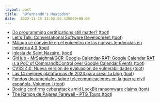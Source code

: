 ```yaml
---
layout: post
title:  "@fernand0's Mastodon"
date:  2023-11-15 13:02:50.426000+00:00
---
```

*  [Do programming certifications still matter? ](https://www.infoworld.com/article/3709508/do-programming-certifications-still-matter.htm) ([toot](https://mastodon.social/@fernand0/111414697684192946))
*  [Let's Talk: Conversational Software Development ](https://thenewstack.io/lets-talk-conversational-software-development) ([toot](https://mastodon.social/@fernand0/111414557753346849))
*  [Málaga se convierte en el epicentro de las nuevas tendencias en Industria 4.0 ](https://www.automaticaeinstrumentacion.com/texto-diario/mostrar/4521169/malaga-convierte-epicentro-nuevas-tendencias-industria-4) ([toot](https://mastodon.social/@fernand0/111414385055559862))
*  [Iglesia de Saint Nazaire. ](https://www.flickr.com/photos/fernand0/53304783444) ([toot](https://mastodon.social/@fernand0/111414281238955796))
*  [GitHub - MrSaighnal/GCR-Google-Calendar-RAT: Google Calendar RAT is a PoC of Command&Control over Google Calendar Events ](https://github.com/MrSaighnal/GCR-Google-Calendar-RA) ([toot](https://mastodon.social/@fernand0/111414079690632187))
*  [CVSS 4.0: Nueva versión de evaluación de vulnerabilidades ](https://unaaldia.hispasec.com/2023/11/cvss-4-0-nueva-version-de-evaluacion-de-vulnerabilidades.htm) ([toot](https://mastodon.social/@fernand0/111413831285125658))
*  [Las 14 mejores plataformas de 2023 para crear tu blog ](https://www.xataka.com/basics/14-mejores-plataformas-2023-para-crear-tu-blo) ([toot](https://mastodon.social/@fernand0/111413593594496628))
*  [Fondos documentales sobre telecomunicaciones en la guerra civil española. Volumen I ](http://forohistorico.coit.es/index.php/biblioteca/libros-electronicos/item/fondos-documentales-sobre-telecomunicaciones-en-la-guerra-civil-espanola-volumen-) ([toot](https://mastodon.social/@fernand0/111412113542114336))
*  [Boeing confirms cyberattack amid LockBit ransomware claims ](https://www.bleepingcomputer.com/news/security/boeing-confirms-cyberattack-amid-lockbit-ransomware-claims) ([toot](https://mastodon.social/@fernand0/111410609593813394))
*  [The Rampa de Pajares Farewell - PTG Tours ](https://www.ptg.co.uk/tour/europe/spain-railtour-holiday-pajares-charter-train) ([toot](https://mastodon.social/@fernand0/111410236074647807))
